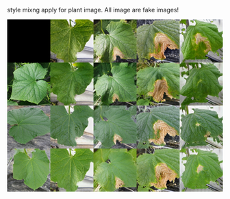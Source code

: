 style mixng apply for plant image. 
All image are fake images!

<img src="results/test/grid.jpg" width="1000">
